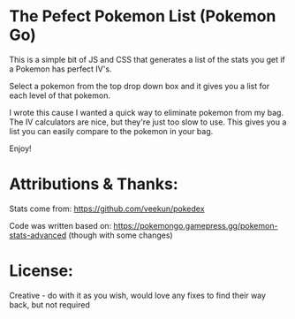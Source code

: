 # The Pefect Pokemon List (Pokemon Go)

This is a simple bit of JS and CSS that generates a list of the stats you get if
a Pokemon has perfect IV's.

Select a pokemon from the top drop down box and it gives you a list for each level
of that pokemon.

I wrote this cause I wanted a quick way to eliminate pokemon from my bag. The IV
calculators are nice, but they're just too slow to use. This gives you a list
you can easily compare to the pokemon in your bag.

Enjoy!

# Attributions & Thanks:
Stats come from: https://github.com/veekun/pokedex

Code was written based on: https://pokemongo.gamepress.gg/pokemon-stats-advanced (though with some changes)

# License:
Creative - do with it as you wish, would love any fixes to find their way back, but not required
